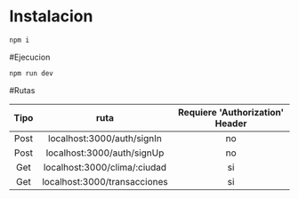 # Instalacion

```js
npm i 
```

#Ejecucion

```js
npm run dev
```

#Rutas

| Tipo | ruta  | Requiere 'Authorization' Header
| :---: | :-: | :-: |
| Post | localhost:3000/auth/signIn | no
| Post | localhost:3000/auth/signUp | no
| Get |  localhost:3000/clima/:ciudad | si
| Get | localhost:3000/transacciones | si


